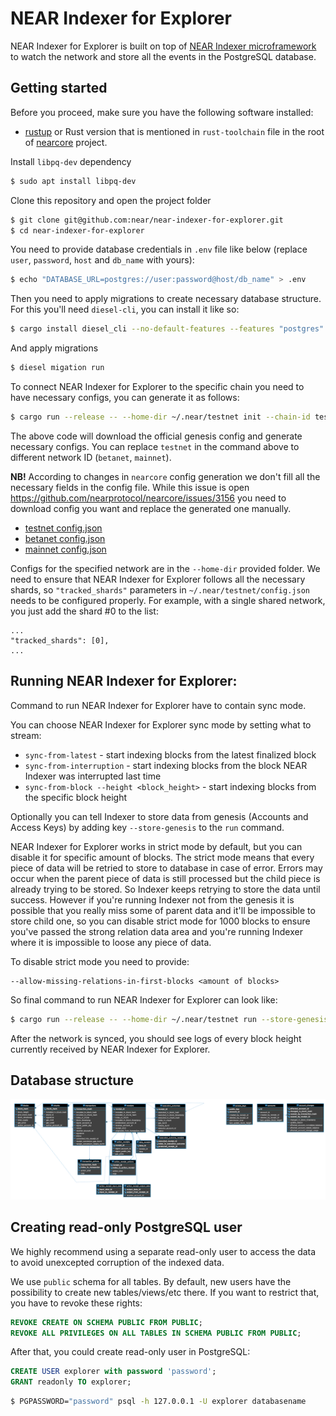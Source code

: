 # NEAR Indexer for Explorer

NEAR Indexer for Explorer is built on top of [NEAR Indexer microframework](https://github.com/nearprotocol/nearcore/tree/master/chain/indexer) to watch the network and store all the events in the PostgreSQL database.


## Getting started

Before you proceed, make sure you have the following software installed:
* [rustup](https://rustup.rs/) or Rust version that is mentioned in `rust-toolchain` file in the root of [nearcore](https://github.com/nearprotocol/nearcore) project.

Install `libpq-dev` dependency

```bash
$ sudo apt install libpq-dev
```

Clone this repository and open the project folder

```bash
$ git clone git@github.com:near/near-indexer-for-explorer.git
$ cd near-indexer-for-explorer
```

You need to provide database credentials in `.env` file like below (replace `user`, `password`, `host` and `db_name` with yours):

```bash
$ echo "DATABASE_URL=postgres://user:password@host/db_name" > .env
```

Then you need to apply migrations to create necessary database structure. For this you'll need `diesel-cli`, you can install it like so:


```bash
$ cargo install diesel_cli --no-default-features --features "postgres"
```

And apply migrations

```bash
$ diesel migation run
```

To connect NEAR Indexer for Explorer to the specific chain you need to have necessary configs, you can generate it as follows:

```bash
$ cargo run --release -- --home-dir ~/.near/testnet init --chain-id testnet --download
```

The above code will download the official genesis config and generate necessary configs. You can replace `testnet` in the command above to different network ID (`betanet`, `mainnet`).

**NB!** According to changes in `nearcore` config generation we don't fill all the necessary fields in the config file.
While this issue is open https://github.com/nearprotocol/nearcore/issues/3156 you need to download config you want and replace the generated one manually.
 - [testnet config.json](https://s3-us-west-1.amazonaws.com/build.nearprotocol.com/nearcore-deploy/testnet/config.json)
 - [betanet config.json](https://s3-us-west-1.amazonaws.com/build.nearprotocol.com/nearcore-deploy/betanet/config.json)
 - [mainnet config.json](https://s3-us-west-1.amazonaws.com/build.nearprotocol.com/nearcore-deploy/mainnet/config.json)

Configs for the specified network are in the `--home-dir` provided folder. We need to ensure that NEAR Indexer for Explorer follows
all the necessary shards, so `"tracked_shards"` parameters in `~/.near/testnet/config.json` needs to be configured properly.
For example, with a single shared network, you just add the shard #0 to the list:

```
...
"tracked_shards": [0],
...
```

## Running NEAR Indexer for Explorer:

Command to run NEAR Indexer for Explorer have to contain sync mode.

You can choose NEAR Indexer for Explorer sync mode by setting what to stream:
 - `sync-from-latest` - start indexing blocks from the latest finalized block
 - `sync-from-interruption` - start indexing blocks from the block NEAR Indexer was interrupted last time
 - `sync-from-block --height <block_height>` - start indexing blocks from the specific block height

Optionally you can tell Indexer to store data from genesis (Accounts and Access Keys) by adding key `--store-genesis` to the `run` command.

NEAR Indexer for Explorer works in strict mode by default, but you can disable it for specific amount of blocks. The strict mode means that every piece of data
will be retried to store to database in case of error. Errors may occur when the parent piece of data is still processed but the child piece is already
trying to be stored. So Indexer keeps retrying to store the data until success. However if you're running Indexer not from the genesis it is possible that you
really miss some of parent data and it'll be impossible to store child one, so you can disable strict mode for 1000 blocks to ensure you've passed the strong
relation data area and you're running Indexer where it is impossible to loose any piece of data.

To disable strict mode you need to provide:

```
--allow-missing-relations-in-first-blocks <amount of blocks>
```

So final command to run NEAR Indexer for Explorer can look like:

```bash
$ cargo run --release -- --home-dir ~/.near/testnet run --store-genesis --allow-missing-relations-in-first-blocks 1000 sync-from-latest
```

After the network is synced, you should see logs of every block height currently received by NEAR Indexer for Explorer.

## Database structure

![database structure](docs/near-indexer-for-explorer-db.png)


## Creating read-only PostgreSQL user

We highly recommend using a separate read-only user to access the data to avoid unexcepted corruption of the indexed data.

We use `public` schema for all tables. By default, new users have the possibility to create new tables/views/etc there. If you want to restrict that, you have to revoke these rights:

```sql
REVOKE CREATE ON SCHEMA PUBLIC FROM PUBLIC;
REVOKE ALL PRIVILEGES ON ALL TABLES IN SCHEMA PUBLIC FROM PUBLIC;
```

After that, you could create read-only user in PostgreSQL:

```sql
CREATE USER explorer with password 'password';
GRANT readonly TO explorer;
```

```bash
$ PGPASSWORD="password" psql -h 127.0.0.1 -U explorer databasename
```
